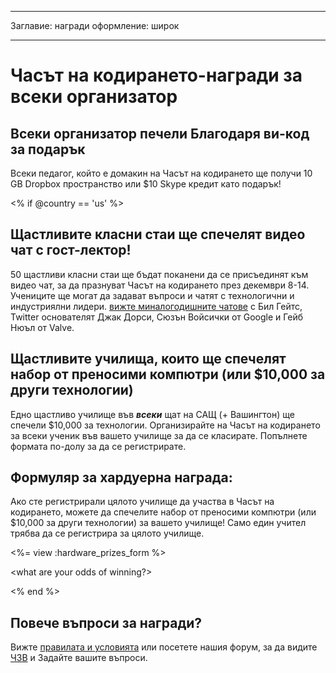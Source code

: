 * * *

Заглавие: награди оформление: широк

* * *

# Часът на кодирането-награди за всеки организатор

## Всеки организатор печели Благодаря ви-код за подарък

Всеки педагог, който е домакин на Часът на кодирането ще получи 10 GB Dropbox пространство или $10 Skype кредит като подарък!

<% if @country == 'us' %>

## Щастливите класни стаи ще спечелят видео чат с гост-лектор!

50 щастливи класни стаи ще бъдат поканени да се присъединят към видео чат, за да празнуват Часът на кодирането през декември 8-14. Учениците ще могат да задават въпроси и чатят с технологични и индустриялни лидери. [ вижте миналогодишните чатове](http://www.youtube.com/playlist?list=PLzdnOPI1iJNckJ81gRpJe5mR7imAHDl9a) с Бил Гейтс, Twitter основателят Джак Дорси, Сюзън Войсички от Google и Гейб Нюъл от Valve.

## Щастливите училища, които ще спечелят набор от преносими компютри (или $10,000 за други технологии)

Едно щастливо училище във ***всеки*** щат на САЩ (+ Вашингтон) ще спечели $10,000 за технологии. Организирайте на Часът на кодирането за всеки ученик във вашето училище за да се класирате. Попълнете формата по-долу за да се регистрирате.

## Формуляр за хардуерна награда:

Ако сте регистрирали цялото училище да участва в Часът на кодирането, можете да спечелите набор от преносими компютри (или $10,000 за други технологии) за вашето училище! Само един учител трябва да се регистрира за цялото училище.

<%= view :hardware\_prizes\_form %>

<what are your odds of winning?>

<see a list of all schools signed up for the hour code in your state. one public k-12 school every u.s. state will win class-set laptops.>

<% end %>

## Повече въпроси за награди?

Вижте [ правилата и условията](/prizes-terms) или посетете нашия форум, за да видите [ ЧЗВ](http://support.code.org) и Задайте вашите въпроси.